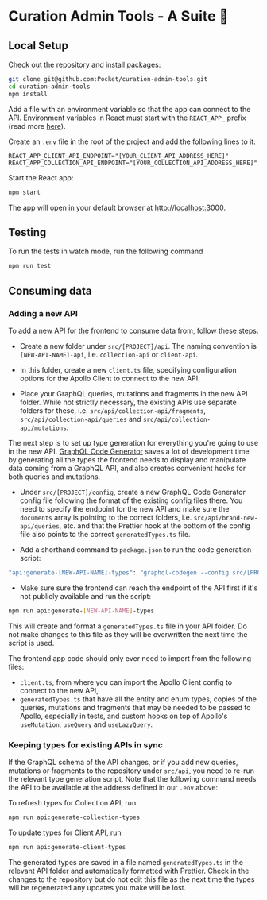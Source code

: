 # Curation Admin Tools - A Suite 🎩

## Local Setup

Check out the repository and install packages:

```bash
git clone git@github.com:Pocket/curation-admin-tools.git
cd curation-admin-tools
npm install
```

Add a file with an environment variable so that the app can connect to the API. Environment variables in React must start with the `REACT_APP_` prefix (read more [here](https://create-react-app.dev/docs/adding-custom-environment-variables/)).

Create an `.env` file in the root of the project and add the following lines to it:

```dotenv
REACT_APP_CLIENT_API_ENDPOINT="[YOUR_CLIENT_API_ADDRESS_HERE]"
REACT_APP_COLLECTION_API_ENDPOINT="[YOUR_COLLECTION_API_ADDRESS_HERE]"
```

Start the React app:

```bash
npm start
```

The app will open in your default browser at [http://localhost:3000](http://localhost:3000).

## Testing

To run the tests in watch mode, run the following command

```bash
npm run test
```

## Consuming data

### Adding a new API

To add a new API for the frontend to consume data from, follow these steps:

- Create a new folder under `src/[PROJECT]/api`. The naming convention is `[NEW-API-NAME]-api`, i.e. `collection-api` or `client-api`.

- In this folder, create a new `client.ts` file, specifying configuration options for the Apollo Client to connect to the new API.

- Place your GraphQL queries, mutations and fragments in the new API folder. While not strictly necessary, the existing APIs use separate folders for these, i.e. `src/api/collection-api/fragments`, `src/api/collection-api/queries` and `src/api/collection-api/mutations`.

The next step is to set up type generation for everything you're going to use in the new API. [GraphQL Code Generator](https://www.graphql-code-generator.com/) saves a lot of development time by generating all the types the frontend needs to display and manipulate data coming from a GraphQL API, and also creates convenient hooks for both queries and mutations.

- Under `src/[PROJECT]/config`, create a new GraphQL Code Generator config file following the format of the existing config files there. You need to specify the endpoint for the new API and make sure the `documents` array is pointing to the correct folders, i.e. `src/api/brand-new-api/queries`, etc. and that the Prettier hook at the bottom of the config file also points to the correct `generatedTypes.ts` file.

- Add a shorthand command to `package.json` to run the code generation script:

```bash
"api:generate-[NEW-API-NAME]-types": "graphql-codegen --config src/[PROJECT]/config/[NEW-API-NAME]-api-codegen.json -r dotenv/config"
```

- Make sure sure the frontend can reach the endpoint of the API first if it's not publicly available and run the script:

```bash
npm run api:generate-[NEW-API-NAME]-types
```

This will create and format a `generatedTypes.ts` file in your API folder. Do not make changes to this file as they will be overwritten the next time the script is used.

The frontend app code should only ever need to import from the following files:
- `client.ts`, from where you can import the Apollo Client config to connect to the new API,
- `generatedTypes.ts` that have all the entity and enum types, copies of the queries, mutations and fragments that may be needed to be passed to Apollo, especially in tests, and custom hooks on top of Apollo's `useMutation`, `useQuery` and `useLazyQuery`.

### Keeping types for existing APIs in sync

If the GraphQL schema of the API changes, or if you add new queries, mutations or fragments to the repository under `src/api`, you need to re-run the relevant type generation script. Note that the following command needs the API to be available at the address defined in our `.env` above:

To refresh types for Collection API, run

```bash
npm run api:generate-collection-types
```

To update types for Client API, run

```bash
npm run api:generate-client-types
```

The generated types are saved in a file named `generatedTypes.ts` in the relevant API folder and automatically formatted with Prettier. Check in the changes to the repository but do not edit this file as the next time the types will be regenerated any updates you make will be lost.
